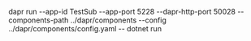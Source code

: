dapr run --app-id TestSub --app-port 5228 --dapr-http-port 50028  --components-path ../dapr/components --config ../dapr/components/config.yaml -- dotnet run